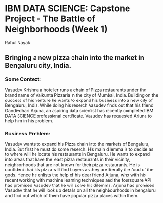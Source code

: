 # IBM DATA SCIENCE: Capstone Project - The Battle of Neighborhoods (Week 1)
Rahul Nayak

## Bringing a new pizza chain into the market in Bengaluru city, India. 

### Some Context:
Vasudev Krishna a hotelier runs a chain of Pizza restaurants under the brand name of Vaikunta Pizzaria in the city of Mumbai, India. Building on the success of his venture he wants to expand his business into a new city of Bengaluru, India. While doing his reserch Vasudev finds out that his friend Gandivdhari Arjuna, an aspiring data scientist has recently completed IBM DATA SCIENCE professional certificate. Vasudev has requested Arjuna to help him in his problem.

### Business Problem:
Vasudev wants to expand his Pizza chain into the markets of Bengaluru, India. But first he must do some reserch. His main dilemma is to decide as to where will he locate his restaurants in Bengaluru. He wants to expand into areas that have the least pizza restaurants in their vicinity, neighborhoods that are not known for their pizza restaurants. He is confident that his pizza will find buyers as they are literally the food of the gods. Hence he enlists the help of his dear friend Arjuna, who with his recent working with machine learning techniques and the foursquare API has promised Vasudev that he will solve his dilemma. Arjuna has promised Vasudev that he will look up details on all the neighbourhoods in bengaluru and find out which of them have popular pizza places within them.

